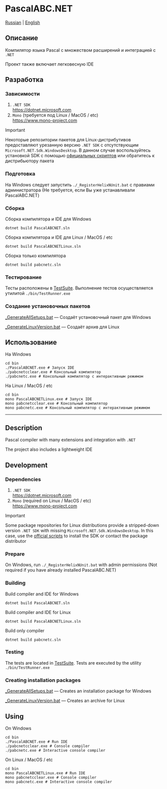 # PascalABC.NET
[Russian](#Описание) | [English](#Description)

## Описание
Компилятор языка Pascal с множеством расширений и интеграцией с `.NET`

Проект также включает легковесную IDE

## Разработка
### Зависимости
1. `.NET SDK` \
https://dotnet.microsoft.com
2. `Mono` (требуется под Linux / MacOS / etc) \
https://www.mono-project.com

> [!IMPORTANT]
> Некоторые репозитории пакетов для Linux-дистрибутивов предоставляют урезанную версию `.NET SDK` с отсутствующим `Microsoft.NET.Sdk.WindowsDesktop`. В данном случае воспользуйтесь установкой SDK с помощью [официальных скриптов](https://learn.microsoft.com/dotnet/core/install/linux-scripted-manual) или обратитесь к дистрибьютору пакета

### Подготовка
На Windows следует запустить `./_RegisterHelixNUnit.bat` с правиами администратора (Не требуется, если Вы уже устанавливали PascalABC.NET)
### Сборка
Сборка компилятора и IDE для Windows
```
dotnet build PascalABCNET.sln
```
Сборка компилятора и IDE для Linux / MacOS / etc
```
dotnet build PascalABCNETLinux.sln
```
Сборка только компилятора
```
dotnet build pabcnetc.sln
```

### Тестирование
Тесты расположены в [TestSuite](./TestSuite). Выполнение тестов осуществляется утилитой `./bin/TestRunner.exe`

### Создание установочных пакетов
[_GenerateAllSetups.bat](./_GenerateAllSetups.bat) — Создаёт установочный пакет для Windows

[_GenerateLinuxVersion.bat](./_GenerateLinuxVersion.bat) — Создаёт архив для Linux

## Использование
На Windows
```
cd bin
./PascalABCNET.exe # Запуск IDE
./pabcnetcclear.exe # Консольный компилятор
./pabcnetc.exe # Консольный компилятор с интерактивным режимом
```
На Linux / MacOS / etc
```
cd bin
mono PascalABCNETLinux.exe # Запуск IDE
mono pabcnetcclear.exe # Консольный компилятор
mono pabcnetc.exe # Консольный компилятор с интерактивным режимом
```
___

## Description
Pascal compiler with many extensions and integration with `.NET`

The project also includes a lightweight IDE

## Development
### Dependencies
1. `.NET SDK` \
https://dotnet.microsoft.com
2. `Mono` (required on Linux / MacOS / etc) \
https://www.mono-project.com

> [!IMPORTANT] 
> Some package repositories for Linux distributions provide a stripped-down version `.NET SDK` with missing `Microsoft.NET.Sdk.WindowsDesktop`. In this case, use the [official scripts](https://learn.microsoft.com/dotnet/core/install/linux-scripted-manual)  to install the SDK or contact the package distributor

### Prepare
On Windows, run `./_RegisterHelixNUnit.bat` with admin permissions (Not required if you have already installed PascalABC.NET)
### Building
Build compiler and IDE for Windows
```
dotnet build PascalABCNET.sln
```
Build compiler and IDE for Linux
```
dotnet build PascalABCNETLinux.sln
```
Build only compiler
```
dotnet build pabcnetc.sln
```
### Testing
The tests are located in [TestSuite](./TestSuite). Tests are executed by the utility `./bin/TestRunner.exe`

### Creating installation packages
[_GenerateAllSetups.bat](./_GenerateAllSetups.bat) — Creates an installation package for Windows

[_GenerateLinuxVersion.bat](./_GenerateLinuxVersion.bat) — Creates an archive for Linux

## Using
On Windows
```
cd bin
./PascalABCNET.exe # Run IDE
./pabcnetcclear.exe # Console compiler
./pabcnetc.exe # Interactive console compiler
```
On Linux / MacOS / etc
```
cd bin
mono PascalABCNETLinux.exe # Run IDE
mono pabcnetcclear.exe # Console compiler
mono pabcnetc.exe # Interactive console compiler
```